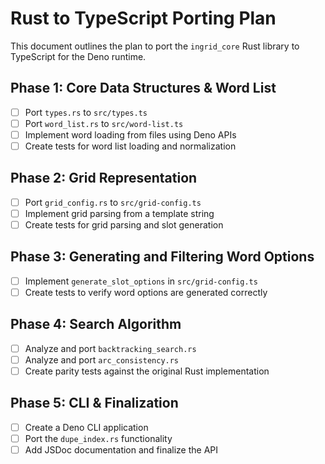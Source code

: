 # Rust to TypeScript Porting Plan

This document outlines the plan to port the `ingrid_core` Rust library to TypeScript for the Deno runtime.

## Phase 1: Core Data Structures & Word List

- [ ] Port `types.rs` to `src/types.ts`
- [ ] Port `word_list.rs` to `src/word-list.ts`
- [ ] Implement word loading from files using Deno APIs
- [ ] Create tests for word list loading and normalization

## Phase 2: Grid Representation

- [ ] Port `grid_config.rs` to `src/grid-config.ts`
- [ ] Implement grid parsing from a template string
- [ ] Create tests for grid parsing and slot generation

## Phase 3: Generating and Filtering Word Options

- [ ] Implement `generate_slot_options` in `src/grid-config.ts`
- [ ] Create tests to verify word options are generated correctly

## Phase 4: Search Algorithm

- [ ] Analyze and port `backtracking_search.rs`
- [ ] Analyze and port `arc_consistency.rs`
- [ ] Create parity tests against the original Rust implementation

## Phase 5: CLI & Finalization

- [ ] Create a Deno CLI application
- [ ] Port the `dupe_index.rs` functionality
- [ ] Add JSDoc documentation and finalize the API